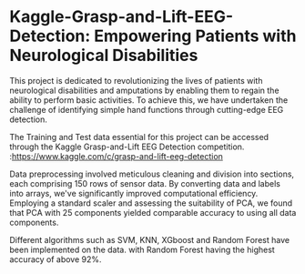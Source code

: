 # Kaggle-Grasp-and-Lift-EEG-Detection: Empowering Patients with Neurological Disabilities

This project is dedicated to revolutionizing the lives of patients with neurological disabilities and amputations by enabling them to regain the ability to perform basic activities. To achieve this, we have undertaken the challenge of identifying simple hand functions through cutting-edge EEG detection.


The Training and Test data essential for this project can be accessed through the Kaggle Grasp-and-Lift EEG Detection competition. :https://www.kaggle.com/c/grasp-and-lift-eeg-detection


Data preprocessing involved meticulous cleaning and division into sections, each comprising 150 rows of sensor data. By converting data and labels into arrays, we've significantly improved computational efficiency. Employing a standard scaler and assessing the suitability of PCA, we found that PCA with 25 components yielded comparable accuracy to using all data components.


Different algorithms such as SVM, KNN, XGboost and Random Forest have been implemented on the data. with Random Forest having the highest accuracy of above 92%.
